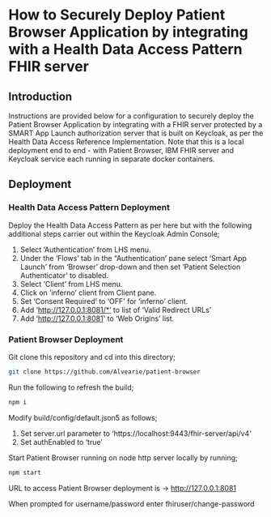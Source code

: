 # How to Securely Deploy Patient Browser Application by integrating with a Health Data Access Pattern FHIR server

## Introduction

Instructions are provided below for a configuration to securely deploy the Patient Browser Application by integrating with a FHIR server protected by a SMART App Launch authorization server that is built on Keycloak, as per the Health Data Access Reference Implementation.  Note that this is a local deployment end to end - with Patient Browser, IBM FHIR server and Keycloak service each running in separate docker containers. 


## Deployment

### Health Data Access Pattern Deployment

Deploy the Health Data Access Pattern as per here but with the following additional steps carrier out within the Keycloak Admin Console;

1. Select ‘Authentication’ from LHS menu.
2. Under the ‘Flows’ tab in the “Authentication’ pane select ‘Smart App Launch’ from ‘Browser’ drop-down and then set ‘Patient Selection Authenticator’ to disabled.
3. Select ‘Client’ from LHS menu.
4. Click on ‘inferno’ client from Client pane.
5. Set ‘Consent Required’ to ‘OFF' for ‘inferno’ client.
6. Add ‘http://127.0.0.1:8081/*’ to list of ‘Valid Redirect URLs’
7. Add ‘http://127.0.0.1:8081' to ‘Web Origins’ list. 


### Patient Browser Deployment

Git clone this repository and cd into this directory;

```bash
git clone https://github.com/Alvearie/patient-browser
```

Run the following to refresh the build;

```bash
npm i
```

Modify build/config/default.json5 as follows;
1. Set server.url parameter to ‘https://localhost:9443/fhir-server/api/v4'
2. Set authEnabled to ‘true’

Start Patient Browser running on node http server locally by running;

```bash
npm start
```

URL to access Patient Browser deployment is -> http://127.0.0.1:8081

When prompted for username/password enter fhiruser/change-password
